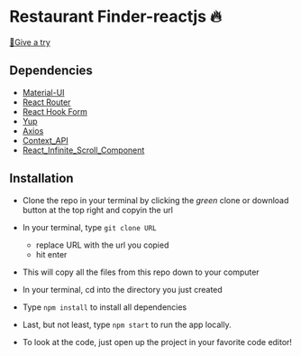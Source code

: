 <!-- @format -->

# Restaurant Finder-reactjs 🔥

[👋Give a try](https://restaurantfinder4545125.netlify.app/)

## Dependencies

- [Material-UI](https://material-ui.com/)
- [React Router](https://reacttraining.com/react-router/)
- [React Hook Form](https://react-hook-form.com/)
- [Yup](https://www.npmjs.com/package/yup)
- [Axios](https://www.npmjs.com/package/axios)
- [Context_API](https://reactjs.org/docs/context.html)
- [React_Infinite_Scroll_Component](https://www.npmjs.com/package/react-infinite-scroll-component)

## Installation

- Clone the repo in your terminal by clicking the _green_ clone or download button at the top right and copyin the url
- In your terminal, type `git clone URL`
  - replace URL with the url you copied
  - hit enter
- This will copy all the files from this repo down to your computer
- In your terminal, cd into the directory you just created
- Type `npm install` to install all dependencies
- Last, but not least, type `npm start` to run the app locally.

- To look at the code, just open up the project in your favorite code editor!
